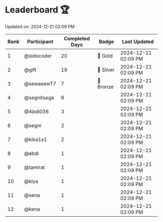 # Leaderboard 🏆

Updated on: 2024-12-21 02:09 PM

| Rank | Participant       | Completed Days | Badge      | Last Updated         |
|------|-------------------|----------------|------------|----------------------|
| 1    | @sidocoder        | 20             | 🏅 Gold     | 2024-12-21 02:09 PM |
| 2    | @gift             | 19             | 🥈 Silver   | 2024-12-21 02:09 PM |
| 3    | @sewasewT7        | 7              | 🥉 Bronze   | 2024-12-21 02:09 PM |
| 4    | @segnitsega       | 6              |            | 2024-12-21 02:09 PM |
| 5    | @Abdi036          | 3              |            | 2024-12-21 02:09 PM |
| 6    | @segni            | 2              |            | 2024-12-21 02:09 PM |
| 7    | @kika1s1          | 2              |            | 2024-12-21 02:09 PM |
| 8    | @abdi             | 1              |            | 2024-12-21 02:09 PM |
| 9    | @tamirat          | 1              |            | 2024-12-21 02:09 PM |
| 10   | @kiya             | 1              |            | 2024-12-21 02:09 PM |
| 11   | @sena             | 1              |            | 2024-12-21 02:09 PM |
| 12   | @kena             | 1              |            | 2024-12-21 02:09 PM |
